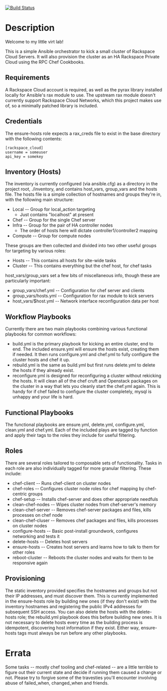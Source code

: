 [![Build Status](http://jenkins.propter.net:8080/job/ansible/badge/icon)](http://jenkins.propter.net:8080/job/ansible/)

Description
===

Welcome to my little virt lab!

This is a simple Ansible orchestrator to kick a small cluster of Rackspace Cloud Servers. It will also provision the cluster as an HA Rackspace Private Cloud using the RPC Chef Cookbooks.

Requirements
---

A Rackspace Cloud account is required, as well as the pyrax library installed locally for Ansible's rax module to use. The upstream rax module doesn't currently support Rackspace Cloud Networks, which this project makes use of, so a minimally patched library is included.


Credentials
---

The ensure-hosts role expects a rax_creds file to exist in the base directory with the following contents:

    [rackspace_cloud]
    username = someuser
    api_key = somekey

Inventory (Hosts)
---

The inventory is currently configured (via ansible.cfg) as a directory in the project root, ./inventory, and contains host_vars, group_vars and the hosts file. The hosts file is a simple collection of hostnames and groups they're in, with the following main structure:

* Local -- Group for local_action targeting
  * Just contains "localhost" at present
* Chef -- Group for the single Chef server
* Infra -- Group for the pair of HA controller nodes
  * The order of hosts here will dictate controller1/controller2 mapping
* Compute -- Group for compute nodes

These groups are then collected and divided into two other useful groups for targeting by various roles:

* Hosts -- This contains all hosts for site-wide tasks
* Cluster -- This contains everything but the chef host, for chef tasks

host_vars/group_vars set a few bits of miscellaneous info, though these are particularly important:

* group_vars/chef.yml -- Configuration for chef server and clients
* group_vars/hosts.yml -- Configuration for rax module to kick servers
* host_vars/$host.yml -- Network interface reconfiguration data per host

Workflow Playbooks
---

Currently there are two main playbooks combining various functional playbooks for common workflows:

* build.yml is the primary playbook for kicking an entire cluster, end to end. The included ensure.yml will ensure the hosts exist, creating them if needed. It then runs configure.yml and chef.yml to fully configure the cluster hosts and chef it up.
* rebuild.yml is the same as build.yml but first runs delete.yml to delete the hosts if they already exist.
* reconfigure.yml is designed for reconfiguring a cluster without rekicking the hosts. It will clean all of the chef cruft and Openstack packages on the cluster in a way that lets you cleanly start the chef.yml again. This is handy for if chef failed to configure the cluster completely, mysql is unhappy and your life is hard.

Functional Playbooks
---

The functional playbooks are ensure.yml, delete.yml, configure.yml, clean.yml and chef.yml. Each of the included plays are tagged by function and apply their tags to the roles they include for useful filtering.

Roles
---

There are several roles tailored to composable sets of functionality. Tasks in each role are also individually tagged for more granular filtering. These include:

* chef-client -- Runs chef-client on cluster nodes
* chef-roles -- Configures cluster node roles for chef mapping by chef-centric groups
* chef-setup -- Installs chef-server and does other appropriate needfuls
* clean-chef-nodes -- Wipes cluster nodes from chef-server's memory
* clean-chef-server -- Removes chef-server packages and files, kills processes on chef node
* clean-chef-cluser -- Removes chef packages and files, kills processes on cluster nodes
* configure-hosts -- Basic post-install groundwork, configures networking and tests it
* delete-hosts -- Deletes host servers
* ensure-hosts -- Creates host servers and learns how to talk to them for other roles
* reboot-cluster -- Reboots the cluster nodes and waits for them to be responsive again

Provisioning
---

The static inventory provided specifies the hostnames and groups but not their IP addresses, and must discover them. This is currently implemented in the ensure-hosts role by building new ones (if they don't exist) with the inventory hostnames and registering the public IPv4 addresses for subsequent SSH access. You can also delete the hosts with the delete-hosts role; the rebuild.yml playbook does this before building new ones. It is not necessary to delete hosts every time as the building process is idempotent, discovering host information if they exist. Either way, ensure-hosts tags must always be run before any other playbooks.

Errata
===

Some tasks -- mostly chef tooling and chef-related -- are a little terrible to figure out their current state and decide if running them caused a change or not. Please try to forgive some of the travesties you'll encounter involving abuse of failed_when, changed_when and friends.
